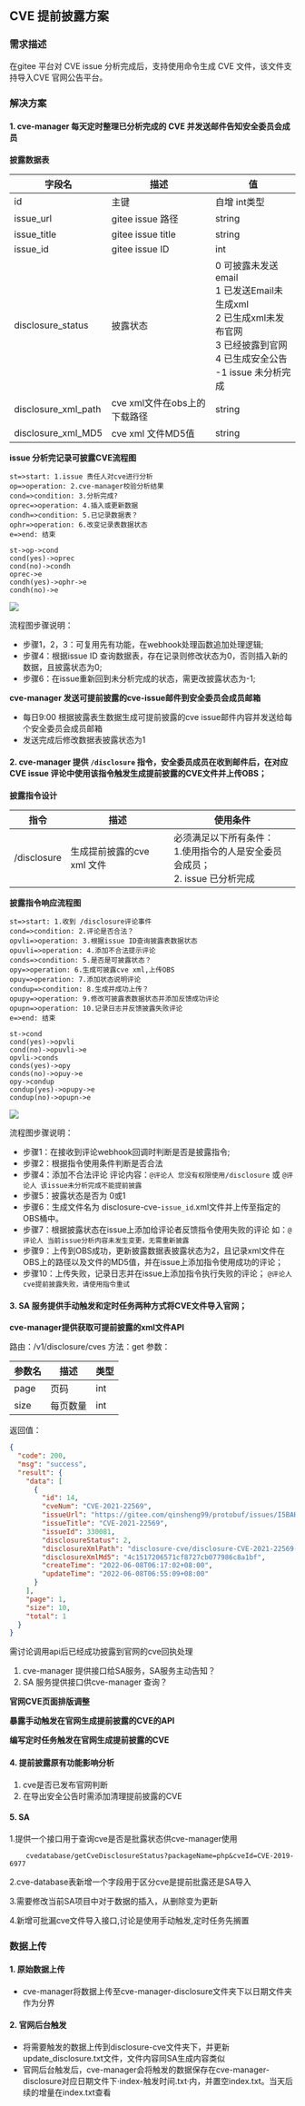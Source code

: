 ## CVE 提前披露方案

### 需求描述

在gitee 平台对 CVE issue 分析完成后，支持使用命令生成 CVE 文件，该文件支持导入CVE 官网公告平台。 

### 解决方案

#### 1. cve-manager 每天定时整理已分析完成的  CVE 并发送邮件告知安全委员会成员

**披露数据表**

|  字段名 | 描述  | 值 |
| ------------ | ------------ | ------------ |
| id  | 主键  | 自增 int类型  |
| issue_url  | gitee issue 路径  | string  |
| issue_title | gitee issue title | string |
| issue_id | gitee issue ID | int |
| disclosure_status | 披露状态 | 0 可披露未发送email <br> 1 已发送Email未生成xml<br> 2 已生成xml未发布官网<br> 3 已经披露到官网<br> 4 已生成安全公告<br> -1 issue 未分析完成   |
| disclosure_xml_path | cve xml文件在obs上的下载路径 | string |
| disclosure_xml_MD5 | cve  xml 文件MD5值 | string |
   
**issue 分析完记录可披露CVE流程图**

```flow
st=>start: 1.issue 责任人对cve进行分析
op=>operation: 2.cve-manager校验分析结果
cond=>condition: 3.分析完成?
oprec=>operation: 4.插入或更新数据
condh=>condition: 5.已记录数据表？
ophr=>operation: 6.改变记录表数据状态
e=>end: 结束

st->op->cond
cond(yes)->oprec
cond(no)->condh
oprec->e
condh(yes)->ophr->e
condh(no)->e
```

![](image/flow_issue_access.png)

流程图步骤说明：

- 步骤1，2，3：可复用先有功能，在webhook处理函数追加处理逻辑;
- 步骤4：根据issue ID 查询数据表，存在记录则修改状态为0，否则插入新的数据，且披露状态为0;
- 步骤6：在issue重新回到未分析完成的状态，需更改披露状态为-1;

**cve-manager 发送可提前披露的cve-issue邮件到安全委员会成员邮箱**

- 每日9:00 根据披露表生数据生成可提前披露的cve issue邮件内容并发送给每个安全委员会成员邮箱
- 发送完成后修改数据表披露状态为1

#### 2. cve-manager 提供 `/disclosure` 指令，安全委员成员在收到邮件后，在对应CVE issue 评论中使用该指令触发生成提前披露的CVE文件并上传OBS；

**披露指令设计**

|  指令 | 描述  | 使用条件  |
| ------------ | ------------ | ------------ |
| /disclosure  | 生成提前披露的cve xml 文件  |  必须满足以下所有条件：<br> 1.使用指令的人是安全委员会成员；<br> 2. issue 已分析完成 |

**披露指令响应流程图**

```flow
st=>start: 1.收到 /disclosure评论事件
cond=>condition: 2.评论是否合法？
opvli=>operation: 3.根据issue ID查询披露表数据状态
opuvli=>operation: 4.添加不合法提示评论
conds=>condition: 5.是否是可披露状态？
opy=>operation: 6.生成可披露cve xml,上传OBS
opuy=>operation: 7.添加状态说明评论
condup=>condition: 8.生成并成功上传？
opupy=>operation: 9.修改可披露表数据状态并添加反馈成功评论
opupn=>operation: 10.记录日志并反馈披露失败评论
e=>end: 结束

st->cond
cond(yes)->opvli
cond(no)->opuvli->e
opvli->conds
conds(yes)->opy
conds(no)->opuy->e
opy->condup
condup(yes)->opupy->e
condup(no)->opupn->e
```

![](image/disc_proc.png)

流程图步骤说明：

- 步骤1：在接收到评论webhook回调时判断是否是披露指令;
- 步骤2：根据指令使用条件判断是否合法
- 步骤4：添加不合法评论
  评论内容：`@评论人 您没有权限使用/disclosure` 或 `@评论人 该issue未分析完成不能提前披露`
- 步骤5：披露状态是否为 0或1 
- 步骤6：生成文件名为 disclosure-cve-`issue_id`.xml文件并上传至指定的OBS桶中。
- 步骤7：根据披露状态在issue上添加给评论者反馈指令使用失败的评论
  如：`@评论人 当前issue分析内容未发生变更，无需重新披露`
- 步骤9：上传到OBS成功，更新披露数据表披露状态为2，且记录xml文件在OBS上的路径以及文件的MD5值，并在issue上添加指令使用成功的评论；
- 步骤10：上传失败，记录日志并在issue上添加指令执行失败的评论；
  `@评论人 cve提前披露失败，请使用指令重试`


#### 3.  SA 服务提供手动触发和定时任务两种方式将CVE文件导入官网；

**cve-manager提供获取可提前披露的xml文件API**

路由：/v1/disclosure/cves
方法：get
参数：

|  参数名 | 描述  | 类型  |
| ------------ | ------------ | ------------ |
| page  | 页码  |  int |
| size  | 每页数量 | int  |


返回值：

```json
{
  "code": 200,
  "msg": "success",
  "result": {
    "data": [
      {
        "id": 14,
        "cveNum": "CVE-2021-22569",
        "issueUrl": "https://gitee.com/qinsheng99/protobuf/issues/I5BAH6",
        "issueTitle": "CVE-2021-22569",
        "issueId": 330081,
        "disclosureStatus": 2,
        "disclosureXmlPath": "disclosure-cve/disclosure-CVE-2021-22569-protobuf.xml",
        "disclosureXmlMd5": "4c1517206571cf8727cb077986c8a1bf",
        "createTime": "2022-06-08T06:17:02+08:00",
        "updateTime": "2022-06-08T06:55:09+08:00"
      }
    ],
    "page": 1,
    "size": 10,
    "total": 1
  }
}
```

需讨论调用api后已经成功披露到官网的cve回执处理

1. cve-manager 提供接口给SA服务，SA服务主动告知？
2. SA 服务提供接口供cve-manager 查询？

**官网CVE页面排版调整**

**暴露手动触发在官网生成提前披露的CVE的API**

**编写定时任务触发在官网生成提前披露的CVE**


#### 4. 提前披露原有功能影响分析

1. cve是否已发布官网判断
2. 在导出安全公告时需添加清理提前披露的CVE
#### 5. SA

1.提供一个接口用于查询cve是否是批露状态供cve-manager使用
``` 
    cvedatabase/getCveDisclosureStatus?packageName=php&cveId=CVE-2019-6977
```
2.cve-database表新增一个字段用于区分cve是提前批露还是SA导入

3.需要修改当前SA项目中对于数据的插入，从删除变为更新

4.新增可批漏cve文件导入接口,讨论是使用手动触发,定时任务先搁置

### 数据上传

#### 1. 原始数据上传
- cve-manager将数据上传至cve-manager-disclosure文件夹下以日期文件夹作为分界
#### 2. 官网后台触发
- 将需要触发的数据上传到disclosure-cve文件夹下，并更新update_disclosure.txt文件，文件内容同SA生成内容类似
- 官网后台触发后，cve-manager会将触发的数据保存在cve-manager-disclosure对应日期文件下·index-触发时间.txt·内，并置空index.txt。当天后续的增量在index.txt查看